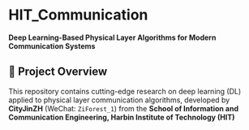 # HIT_Communication
**Deep Learning-Based Physical Layer Algorithms for Modern Communication Systems**

## 📖 Project Overview 
This repository contains cutting-edge research on deep learning (DL) applied to physical layer communication algorithms, developed by **CityJinZH** (WeChat: `ZiForest_1`) from the **School of Information and Communication Engineering, Harbin Institute of Technology (HIT)**

